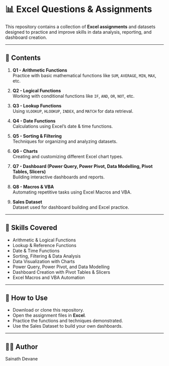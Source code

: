 # 📊 Excel Questions & Assignments

This repository contains a collection of **Excel assignments** and datasets designed to practice and improve skills in data analysis, reporting, and dashboard creation.

---

## 📂 Contents

1. **Q1 - Arithmetic Functions**  
   Practice with basic mathematical functions like `SUM`, `AVERAGE`, `MIN`, `MAX`, etc.

2. **Q2 - Logical Functions**  
   Working with conditional functions like `IF`, `AND`, `OR`, `NOT`, etc.

3. **Q3 - Lookup Functions**  
   Using `VLOOKUP`, `HLOOKUP`, `INDEX`, and `MATCH` for data retrieval.

4. **Q4 - Date Functions**  
   Calculations using Excel’s date & time functions.

5. **Q5 - Sorting & Filtering**  
   Techniques for organizing and analyzing datasets.

6. **Q6 - Charts**  
   Creating and customizing different Excel chart types.

7. **Q7 - Dashboard (Power Query, Power Pivot, Data Modelling, Pivot Tables, Slicers)**  
   Building interactive dashboards and reports.

8. **Q8 - Macros & VBA**  
   Automating repetitive tasks using Excel Macros and VBA.

9. **Sales Dataset**  
   Dataset used for dashboard building and Excel practice.

---

## 🚀 Skills Covered
- Arithmetic & Logical Functions  
- Lookup & Reference Functions  
- Date & Time Functions  
- Sorting, Filtering & Data Analysis  
- Data Visualization with Charts  
- Power Query, Power Pivot, and Data Modelling  
- Dashboard Creation with Pivot Tables & Slicers  
- Excel Macros and VBA Automation  

---

## 📌 How to Use
- Download or clone this repository.  
- Open the assignment files in **Excel**.  
- Practice the functions and techniques demonstrated.  
- Use the Sales Dataset to build your own dashboards.  

---

## 👨‍💻 Author
Sainath Devane
